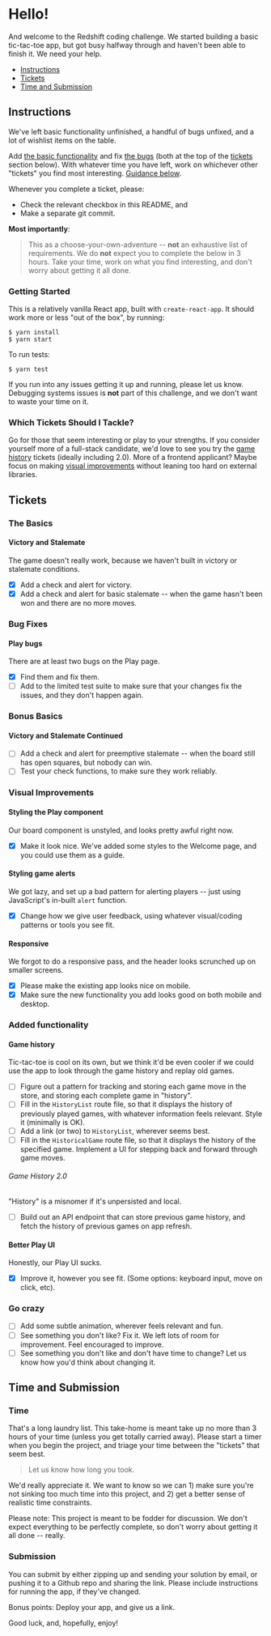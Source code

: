 # Hello!

And welcome to the Redshift coding challenge. We started building a basic tic-tac-toe app, but got busy halfway through and haven't been able to finish it. We need your help.

- [Instructions](#instructions)
- [Tickets](#tickets)
- [Time and Submission](#time-and-submission)

## Instructions

We've left basic functionality unfinished, a handful of bugs unfixed, and a lot of wishlist items on the table.

Add [the basic functionality](#the-basics) and fix [the bugs](#bug-fixes) (both at the top of the [tickets](#tickets) section below). With whatever time you have left, work on whichever other "tickets" you find most interesting. [Guidance below](#which-tickets-should-i-tackle).

Whenever you complete a ticket, please:

- Check the relevant checkbox in this README, and
- Make a separate git commit.

**Most importantly**:

> This as a choose-your-own-adventure -- **not** an exhaustive list of requirements. We do **not** expect you to complete the below in 3 hours. Take your time, work on what you find interesting, and don't worry about getting it all done.

### Getting Started

This is a relatively vanilla React app, built with `create-react-app`. It should work more or less "out of the box", by running:

```
$ yarn install
$ yarn start
```

To run tests:

```
$ yarn test
```

If you run into any issues getting it up and running, please let us know. Debugging systems issues is **not** part of this challenge, and we don't want to waste your time on it.

### Which Tickets Should I Tackle?

Go for those that seem interesting or play to your strengths. If you consider yourself more of a full-stack candidate, we'd love to see you try the [game history](#game-history) tickets (ideally including 2.0). More of a frontend applicant? Maybe focus on making [visual improvements](#visual-improvements) without leaning too hard on external libraries.


## Tickets

### The Basics

#### Victory and Stalemate

The game doesn't really work, because we haven't built in victory or stalemate conditions.

- [x] Add a check and alert for victory.
- [x] Add a check and alert for basic stalemate -- when the game hasn't been won and there are no more moves.

### Bug Fixes

#### Play bugs

There are at least two bugs on the Play page.

- [x] Find them and fix them.
- [ ] Add to the limited test suite to make sure that your changes fix the issues, and they don't happen again.

### Bonus Basics

#### Victory and Stalemate Continued

- [ ] Add a check and alert for preemptive stalemate -- when the board still has open squares, but nobody can win.
- [ ] Test your check functions, to make sure they work reliably.

### Visual Improvements

#### Styling the Play component

Our board component is unstyled, and looks pretty awful right now.

- [x] Make it look nice. We've added some styles to the Welcome page, and you could use them as a guide.

#### Styling game alerts

We got lazy, and set up a bad pattern for alerting players -- just using JavaScript's in-built `alert` function.

- [x] Change how we give user feedback, using whatever visual/coding patterns or tools you see fit.

#### Responsive

We forgot to do a responsive pass, and the header looks scrunched up on smaller screens.

- [x] Please make the existing app looks nice on mobile.
- [x] Make sure the new functionality you add looks good on both mobile and desktop.

### Added functionality

#### Game history

Tic-tac-toe is cool on its own, but we think it'd be even cooler if we could use the app to look through the game history and replay old games.

- [ ] Figure out a pattern for tracking and storing each game move in the store, and storing each complete game in "history".
- [ ] Fill in the `HistoryList` route file, so that it displays the history of previously played games, with whatever information feels relevant. Style it (minimally is OK).
- [ ] Add a link (or two) to `HistoryList`, wherever seems best.
- [ ] Fill in the `HistoricalGame` route file, so that it displays the history of the specified game. Implement a UI for stepping back and forward through game moves.

###### Game History 2.0

"History" is a misnomer if it's unpersisted and local.

- [ ] Build out an API endpoint that can store previous game history, and fetch the history of previous games on app refresh.

#### Better Play UI

Honestly, our Play UI sucks.

- [x] Improve it, however you see fit. (Some options: keyboard input, move on click, etc).

### Go crazy

- [ ] Add some subtle animation, wherever feels relevant and fun.
- [ ] See something you don't like? Fix it. We left lots of room for improvement. Feel encouraged to improve.
- [ ] See something you don't like and don't have time to change? Let us know how you'd think about changing it.

## Time and Submission

### Time

That's a long laundry list. This take-home is meant take up no more than 3 hours of your time (unless you get totally carried away). Please start a timer when you begin the project, and triage your time between the "tickets" that seem best.

> Let us know how long you took.

We'd really appreciate it. We want to know so we can 1) make sure you're not sinking too much time into this project, and 2) get a better sense of realistic time constraints.

Please note: This project is meant to be fodder for discussion. We don't expect everything to be perfectly complete, so don't worry about getting it all done -- really.

### Submission

You can submit by either zipping up and sending your solution by email, or pushing it to a Github repo and sharing the link. Please include instructions for running the app, if they've changed.

Bonus points: Deploy your app, and give us a link.

Good luck, and, hopefully, enjoy!